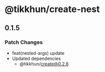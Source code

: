 # @tikkhun/create-nest

## 0.1.5

### Patch Changes

- feat(nested-args) update
- Updated dependencies
  - @tikkhun/create@0.2.6
